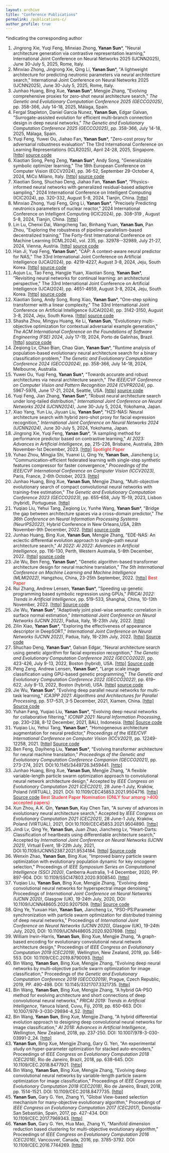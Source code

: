 ```yaml
---
layout: archive
title: "Conference Publications"
permalink: /publications-c/
author_profile: true
---
```

*indicating the corresponding author

1. Jingrong Xie, Yuqi Feng, Minxiao Zhong, **Yanan Sun***, "Neural architecture generation via contrastive representation learning," International Joint Conference on Neural Networks 2025 (IJCNN2025), June 30-July 5, 2025, Rome, Italy.
2. Minxiao Zhong, Jingrong Xie, Qing Li, **Yanan Sun***, "A lightweight architecture for predicting neutronic parameters via neural architecture search," International Joint Conference on Neural Networks 2025 (IJCNN2025), June 30-July 5, 2025, Rome, Italy.
3. Junhao Huang, Bing Xue, **Yanan Sun***, Mengjie Zhang, "Evolving comprehensive proxies for zero-shot neural architecture search," <i>The Genetic and Evolutionary Computation Conference 2025 (GECCO2025)</i>, pp. 358-366, July 14-18, 2025, Málaga, Spain.
4. Fergal Stapleton, Daniel Garcia Nunez, **Yanan Sun**, Edgar Galvan, "Surrogate-assisted evolution for efficient multi-branch connection design in deep neural networks," <i>The Genetic and Evolutionary Computation Conference 2025 (GECCO2025)</i>, pp. 358-366, July 14-18, 2025, Málaga, Spain.
5. Yuqi Feng, Yuwei Ou, Jiahao Fan, **Yanan Sun***, "Zero-cost proxy for adversarial robustness evaluation" The 13rd International Conference on Learning Representations (ICLR2025), April 24-28, 2025, Singapore. [[http]](https://openreview.net/forum?id=zHf7hOfeer)  [source code](https://anonymous.4open.science/r/ZCP-05B6)
6. Xiaotian Song, Peng Zeng, **Yanan Sun***, Andy Song, "Generalizable symbolic optimizer learning," The 18th European Conference on Computer Vision (ECCV2024), pp. 36-52, September 29-October 4, 2024, MiCo Milano, Italy. [[http]](https://www.ecva.net/papers/eccv_2024/papers_ECCV/html/10485_ECCV_2024_paper.php)  [source code](https://github.com/songxt3/SOL)
7. Xiaotian Song, Shuchao Deng, Jiahao Fan, **Yanan Sun***, "Physics-informed neural networks with generalized residual-based adaptive sampling," 2024 International Conference on Intelligent Computing (ICIC2024), pp. 320-332, August 5-8, 2024, Tianjin, China. [[http]](https://link.springer.com/chapter/10.1007/978-981-97-5581-3_26)
8. Minxiao Zhong, Yuqi Feng, Qing Li, **Yanan Sun***, "Precisely Predicting neutronics parameters of nuclear reactor," 2024 International Conference on Intelligent Computing (ICIC2024), pp. 308–319
, August 5-8, 2024, Tianjin, China. [[http]](https://link.springer.com/chapter/10.1007/978-981-97-5581-3_25)
9. Lin Lu, Chenxi Dai, Wangcheng Tao, Binhang Yuan, **Yanan Sun**, Pan Zhou, "Exploring the robustness of pipeline-parallelism-based decentralized training," The Forty-first International Conference on Machine Learning (ICML2024), vol. 235, pp. 32978--32989, July 21-27, 2024, Vienna, Austria. [[http]](https://proceedings.mlr.press/v235/lu24c.html)  [source code](https://github.com/dcx001016/pipeline_attack)
10. Han Ji, Yuqi Feng, **Yanan Sun***, "CAP: A context-aware neural predictor for NAS," The 33rd International Joint Conference on Artificial Intelligence (IJCAI2024), pp. 4219-4227, August 3-8, 2024, Jeju, South Korea. [[http]](https://www.ijcai.org/proceedings/2024/466) [source code](https://github.com/jihan4431/CAP )
11. Aojun Lu, Tao Feng, Hangjie Yuan, Xiaotian Song, **Yanan Sun***, "Revisiting neural networks for continual learning: an architectural perspective," The 33rd International Joint Conference on Artificial Intelligence (IJCAI2024), pp. 4651-4659, August 3-8, 2024, Jeju, South Korea. [[http]](https://www.ijcai.org/proceedings/2024/514)  [source code](https://github.com/byyx666/ArchCraft)
12. Xiaotian Song, Andy Song, Rong Xiao, **Yanan Sun***, "One-step spiking transformer with a linear complexity," The 33rd International Joint Conference on Artificial Intelligence (IJCAI2024), pp. 3142-3150, August 3-8, 2024, Jeju, South Korea. [[http]](https://www.ijcai.org/proceedings/2024/348) [source code](https://github.com/songxt3/OST)
13. Shasha Zhou, Mingyu Huang, Ke Li, **Yanan Sun**, "Evolutionary multi-objective optimization for contextual adversarial example generation," <i>The ACM International Conference on the Foundations of Software Engineering (FSE) 2024</i>, July 17-19, 2024, Porto de Galinhas, Brazil. [[http]](https://dl.acm.org/doi/10.1145/3660808) [source code](https://github.com/COLA-Laboratory/MOAA)
14. Zeqiong Lv, Chao Bian, Chao Qian, **Yanan Sun***, "Runtime analysis of population-based evolutionary neural architecture search for a binary classification problem," <i>The Genetic and Evolutionary Computation Conference 2024 (GECCO2024)</i>, pp. 358-366, July 14-18, 2024, Melbourne, Australia.
15. Yuwei Ou, Yuqi Feng, **Yanan Sun***, "Towards accurate and robust architectures via neural architecture search," <i>The IEEE/CVF Conference on Computer Vision and Pattern Recognition 2024 (CVPR2024)</i>, pp. 5967-5976, June 17-21, 2024, Seattle, USA. [[http]](https://openaccess.thecvf.com/content/CVPR2024/html/Ou_Towards_Accurate_and_Robust_Architectures_via_Neural_Architecture_Search_CVPR_2024_paper.html)  [source code](https://github.com/fyqsama/ARNAS)
16. Yuqi Feng, Jian Zhang, **Yanan Sun***, "Robust neural architecture search under long-tailed distribution," <i>International Joint Conference on Neural Networks 2024 (IJCNN2024)</i>,  June 30-July 5, 2024, Yokohama, Japan.
17. Xiao Yang, Yun Liu, Jiyuan Liu, **Yanan Sun***, "HZS-NAS: Neural architecture search with hybrid zero-shot proxy for facial expression recognition," <i>International Joint Conference on Neural Networks 2024 (IJCNN2024)</i>,  June 30-July 5, 2024, Yokohama, Japan.
18. Jingrong Xie, Yuqi Feng, **Yanan Sun***, "A sampling method for performance predictor based on contrastive learning," <i>AI 2023: Advances in Artificial Intelligence,</i> pp, 215–226, Brisbane, Australia, 28th November-1st December, 2023.  [[http]](https://link.springer.com/chapter/10.1007/978-981-99-8388-9_18)  <span style="color: #FF0000">Spotlight Paper</span>
19. Yuhao Zhou, Mingjia Shi, Yuanxi Li, Qing Ye, **Yanan Sun**, Jiancheng Lv, "Communication-efficient federated learning with single-step synthetic features compressor for faster convergence," <i>Proceedings of the IEEE/CVF International Conference on Computer Vision (ICCV2023),</i> Paris, France, 2-6th October, 2023.   [[http]](https://ieeexplore.ieee.org/abstract/document/10376768)
20. Junhao Huang, Bing Xue, **Yanan Sun**, Mengjie Zhang, "Multi-objective evolutionary search of compact convolutional neural networks with training-free estimation," <i>The Genetic and Evolutionary Computation Conference 2023 (GECCO2023)</i>, pp. 655–658, July 15-19, 2023, Lisbon (hybrid), Portuguese. [[http]](https://dl.acm.org/doi/10.1145/3583133.3590535)
21. Yuqiao Liu, Yehui Tang, Zeqiong Lv, Yunhe Wang, **Yanan Sun***, "Bridge the gap between architecture spaces via a cross-domain predictor," <i>The 36th Conference on Neural Information Processing Systems (NeurIPS2022)</i>, Hybrid Conference in New Orleans,USA, 28th November-9th December, 2022. [[http]](https://openreview.net/pdf?id=nE6vnoHz9--) [source code](https://github.com/lyq998/CDP)
22. Junhao Huang, Bing Xue, **Yanan Sun**, Mengjie Zhang, "EDE-NAS: An eclectic differential evolution approach to single-path neural architecture search," <i>AI 2022: AI 2022: Advances in Artificial Intelligence</i>, pp. 116-130, Perth, Western Australia, 5-8th December, 2022. [[http]](https://link.springer.com/chapter/10.1007/978-3-031-22695-3_9) [source code](https://github.com/HuangJunh/EDE-NAS)
23. Jie Wu, Ben Feng, **Yanan Sun***, "Genetic algorithm-based transformer architecture design for neural machine translation," <i>The 5th International Conference on Machine Learning and Machine Intelligence (MLMI2022)</i>, Hangzhou, China, 23-25th September, 2022. [[http]](https://dl.acm.org/doi/abs/10.1145/3568199.3568215)  <span style="color: #FF0000">Best Paper</span>
24. Rui Zhang, Andrew Lensen, **Yanan Sun***, "Speeding up genetic programming based symbolic regression using GPUs," <i>PRICAI 2022: Trends in Artificial Intelligence</i>, pp. 519-533, Shanghai, China, 10-13th November, 2022. [[http]](https://link.springer.com/chapter/10.1007/978-3-031-20862-1_38) [Source code](https://github.com/RayZhhh/SymbolicRegressionGPU)
25. Jie Wu, **Yanan Sun***, "Adaptively joint pixel-wise semantic correlation in surface normal estimation," <i>International Joint Conference on Neural Networks (IJCNN 2022)</i>, Padua, Italy, 18-23th July, 2022. [[http]](https://ieeexplore.ieee.org/abstract/document/9892847)
26. Zilin Xiao, **Yanan Sun***, "Exploring the effectiveness of appearance descriptor in DeepSORT," <i>International Joint Conference on Neural Networks (IJCNN 2022)</i>, Padua, Italy, 18-23th July, 2022. [[http]](https://ieeexplore.ieee.org/abstract/document/9892847) [Source code](https://github.com/MrZilinXiao/Exploring-DeepSORT)
27. Shuchao Deng, **Yanan Sun***, Galvan Edgar, "Neural architecture search using genetic algorithm for facial expression recognition," <i>The Genetic and Evolutionary Computation Conference 2022 (GECCO2022)</i>, pp. 423-426, July 9-13, 2022, Boston (hybrid), USA. [[http]](https://dl.acm.org/doi/10.1145/3520304.3528884) [Source code](https://github.com/Xiaojiuwo168/GA-FER)
28. Peng Zeng, Andrew Lensen, **Yanan Sun***, "Large scale image classification using GPU-based genetic programming," <i>The Genetic and Evolutionary Computation Conference 2022 (GECCO2022)</i>, pp. 619–622, July 9-13, 2022, Boston (hybrid), USA. [[http]](https://dl.acm.org/doi/10.1145/3520304.3528892) [source code](https://github.com/zengpengnuaa/GPU_GP)
29. Jie Wu, **Yanan Sun***, "Evolving deep parallel neural networks for multi-task learning," <i>ICA3PP 2021: Algorithms and Architectures for Parallel Processing</i>, pp. 517–531, 3-5 December, 2021, Xiamen, China. [[http]](https://link.springer.com/chapter/10.1007/978-3-030-95388-1_34) [Source code](https://github.com/J-Wu97/EVO-MTL)
30. Yuhan Fang, Yuqiao Liu, **Yanan Sun***, "Evolving deep neural networks for collaborative filtering," <i>ICONIP 2021: Neural Information Processing</i>, pp. 230–238, 8-12 December, 2021, BALI, Indonesia. [[http]](https://link.springer.com/chapter/10.1007/978-3-030-92310-5_27) [Source code](https://github.com/PRIEEE/Evolve-CF)
31. Yuqiao Liu, Yehui Tang, **Yanan Sun***, "Homogeneous architecture augmentation for neural predictor," <i>Proceedings of the IEEE/CVF International Conference on Computer Vision (ICCV2021),</i> pp. 12249-12258, 2021. [[http]](https://openaccess.thecvf.com/content/ICCV2021/html/Liu_Homogeneous_Architecture_Augmentation_for_Neural_Predictor_ICCV_2021_paper.html) [Source code](https://github.com/lyq998/HAAP)
32. Ben Feng, Dayiheng Liu, **Yanan Sun***, "Evolving transformer architecture for neural machine translation," <i>Proceedings of the Genetic and Evolutionary Computation Conference Companion (GECCO2021),</i> pp. 273-274, 2021. DOI:10.1145/3449726.3459441. [[http]](https://dl.acm.org/doi/abs/10.1145/3449726.3459441)
33. Junhao Huang, Bing Xue, **Yanan Sun**, Mengjie Zhang, "A flexible variable-length particle swarm optimization approach to convolutional neural network architecture design," Accepted by <i>IEEE Congress on Evolutionary Computation 2021 (CEC2021)</i>, 28 June-1 July, Kraków, Poland (VIRTUAL), 2021. DOI: 10.1109/CEC45853.2021.9504716. [[http]](https://ieeexplore.ieee.org/document/9504716) [Source code](https://github.com/HuangJunh/FPSO) <span style="color: #FF0000">Best Student Paper Nomination (ONLY four among >400 accepted papers)</span>
34. Xun Zhou, A.K. Qin, **Yanan Sun**, Kay Chen Tan, "A survey of advances in evolutionary neural architecture search," Accepted by <i>IEEE Congress on Evolutionary Computation 2021 (CEC2021)</i>, 28 June-1 July, Kraków, Poland (VIRTUAL), 2021, DOI:10.1109/CEC45853.2021.9504890. [[http]](https://ieeexplore.ieee.org/document/9504890)
35. Jindi Lv, Qing Ye, **Yanan Sun**, Juan Zhao, Jiancheng Lv, "Heart-Darts: Classification of heartbeats using differentiable architecture search," Accepted by <i>International Joint Conference on Neural Networks (IJCNN 2021)</i>, Virtual Event, 18-22th July, 2021, DOI:10.1109/IJCNN52387.2021.9534184. [[http]](https://ieeexplore.ieee.org/document/9534184) [Source code](https://github.com/yn-sun/paper_source_code/tree/main/Heart-Darts)
36. Wenxin Zhao, **Yanan Sun**, Bing Xue, "Improved bianry particle swarm optimization with evolutionary population dynamic for key oncogene selection," Proceedings of <i>IEEE Symposium Series on Computational Intelligence (SSCI 2020)</i>, Canberra Australia, 1-4 December, 2020, PP. 897-904. DOI: 10.1109/SSCI47803.2020.9308540. [[http]](https://ieeexplore.ieee.org/abstract/document/9308540)
37. Yuqiao Liu, **Yanan Sun**, Bing Xue, Mengjie Zhang, "Evolving deep convolutional neural networks for hyperspectral image denoising," Proceedings of <i>International Joint Conference on Neural Networks (IJCNN 2020)</i>, Glasgow (UK), 19-24th July, 2020, DOI: 10.1109/IJCNN48605.2020.9207509. [[http]](https://ieeexplore.ieee.org/document/9207509)  [Source code](https://github.com/lyq998/pytorch)
38. Qing Ye, Yuxuan Han, **Yanan Sun**, Jiancheng Lv, "PSO-PS:Parameter synchronization with particle swarm optimization for distributed training of deep neural networks," Proceedings of <i>International Joint Conference on Neural Networks (IJCNN 2020)</i>, Glasgow (UK), 19-24th July, 2020, DOI: 10.1109/IJCNN48605.2020.9207698. [[http]](https://ieeexplore.ieee.org/document/9207698)
39. William Irwin-Harris, **Yanan Sun**, Bing Xue, Mengjie Zhang, "A graph-based encoding for evolutionary convolutional neural network architecture design," Proceedings of <i>IEEE Congress on Evolutionary Computation 2019 (CEC2019)</i>, Wellington, New Zealand, 2019, pp. 546-553. DOI: 10.1109/CEC.2019.8790093. [[http]](https://ieeexplore.ieee.org/document/8790093)
40. Bin Wang, **Yanan Sun**, Bing Xue, Mengjie Zhang, "Evolving deep neural networks by multi-objective particle swarm optimization for image classification," Proceedings of <i>the Genetic and Evolutionary Computation Conference 2019 (GECCO2019)</i>, Prague, Czech Republic, 2019, PP. 490-498. DOI: 10.1145/3321707.3321735. [[http]](https://dl.acm.org/doi/10.1145/3321707.3321735)
41. Bin Wang, **Yanan Sun**, Bing Xue, Mengjie Zhang, “A hybrid GA-PSO method for evolving architecture and short connections of deep convolutional neural networks,” <i>PRICAI 2019: Trends in Artificial Intelligence</i>, Yanuca Island, Cuvu, Fiji, 2019, pp. 650-663. DOI: 10.1007/978-3-030-29894-4_52. [[http]](https://link.springer.com/chapter/10.1007%2F978-3-030-29894-4_52)
42. Bin Wang, **Yanan Sun**, Bing Xue, Mengjie Zhang, "A hybrid differential evolution approach to designing deep convolutional neural networks for image classification," <i>AI 2018: Advances in Artificial Intelligence</i>, Wellington, New Zealand, 2018, pp. 237-250. DOI: 10.1007/978-3-030-03991-2_24. [[http]](https://link.springer.com/chapter/10.1007%2F978-3-030-03991-2_24)
43. **Yanan Sun**, Bing Xue, Mengjie Zhang, Gary G. Yen, "An experimental study on hyper-parameter optimization for stacked auto-encoders," Proceedings of <i>IEEE Congress on Evolutionary Computation 2018 (CEC2018)</i>, Rio de Janeiro, Brazil, 2018, pp. 638-645. DOI: 10.1109/CEC.2018.8477921. [[http]](https://ieeexplore.ieee.org/document/8477921)
44. Bin Wang, **Yanan Sun**, Bing Xue, Mengjie Zhang, "Evolving deep convolutional neural networks by variable-length particle swarm optimization for image classification," Proceedings of <i>IEEE Congress on Evolutionary Computation 2018 (CEC2018)</i>, Rio de Janeiro, Brazil, 2018, pp. 1514-1521. DOI: 10.1109/CEC.2018.8477735. [[http]](https://ieeexplore.ieee.org/abstract/document/8477735)
45. **Yanan Sun**, Gary G. Yen, Zhang Yi, "Global View-based selection mechanism for many-objective evolutionary algorithm," Proceedings of <i>IEEE Congress on Evolutionary Computation 2017 (CEC2017)</i>, Donostia-San Sebastián, Spain, 2017, pp. 427-434. DOI: 10.1109/CEC.2017.7969343. [[http]](https://ieeexplore.ieee.org/document/7969343)
46. **Yanan Sun**, Gary G. Yen, Hua Mao, Zhang Yi, "Manifold dimension reduction based clustering for multi-objective evolutionary algorithm," Proceedings of <i>IEEE Congress on Evolutionary Computation 2016 (CEC2016)</i>, Vancouver, Canada, 2016, pp. 3785-3792. DOI: 10.1109/CEC.2016.7744269. [[http]](https://ieeexplore.ieee.org/document/7744269)
